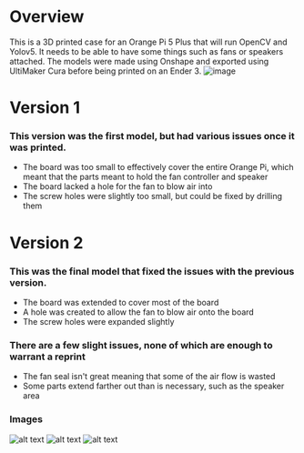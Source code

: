 # Overview
This is a 3D printed case for an Orange Pi 5 Plus that will run OpenCV and Yolov5.  It needs to be able to have some things such as fans or speakers attached.
The models were made using Onshape and exported using UltiMaker Cura before being printed on an Ender 3.
![image](https://github.com/BryBryTheFry/Vision-Projects/assets/60817103/ee5f048e-98b0-44d6-a4b0-13bc55bc004f)

# Version 1
### This version was the first model, but had various issues once it was printed.
- The board was too small to effectively cover the entire Orange Pi, which meant that the parts meant to hold the fan controller and speaker
- The board lacked a hole for the fan to blow air into
- The screw holes were slightly too small, but could be fixed by drilling them

# Version 2
### This was the final model that fixed the issues with the previous version.
- The board was extended to cover most of the board
- A hole was created to allow the fan to blow air onto the board
- The screw holes were expanded slightly
### There are a few slight issues, none of which are enough to warrant a reprint
- The fan seal isn't great meaning that some of the air flow is wasted
- Some parts extend farther out than is necessary, such as the speaker area
### Images
![alt text](https://github.com/BryBryTheFry/Vision-Projects/blob/main/Orange%20Pi/3D%20Printed%20Case/20231022_160344.jpg)
![alt text](https://github.com/BryBryTheFry/Vision-Projects/blob/main/Orange%20Pi/3D%20Printed%20Case/20231022_160512.jpg)
![alt text](https://github.com/BryBryTheFry/Vision-Projects/blob/main/Orange%20Pi/3D%20Printed%20Case/20231022_161522.jpg)
